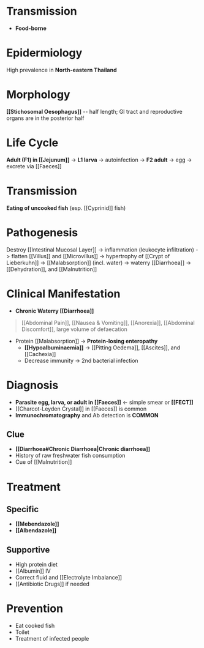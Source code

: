 # Transmission
- **Food-borne**

# Epidermiology
High prevalence in **North-eastern Thailand**

# Morphology
**[[Stichosomal Oesophagus]]** -- half length; GI tract and reproductive organs are in the posterior half

# Life Cycle
**Adult (F1) in [[Jejunum]]** -> **L1 larva** -> autoinfection -> **F2 adult** -> egg -> excrete via [[Faeces]]

# Transmission
**Eating of uncooked fish** (esp. [[Cyprinid]] fish)

# Pathogenesis
Destroy [[Intestinal Mucosal Layer]] -> inflammation (leukocyte infiltration) -> flatten [[Villus]] and [[Microvillus]] -> hypertrophy of [[Crypt of Lieberkuhn]] -> [[Malabsorption]] (incl. water) -> waterry [[Diarrhoea]] -> [[Dehydration]], and [[Malnutrition]]

# Clinical Manifestation
- **Chronic Waterry [[Diarrhoea]]**
> [[Abdominal Pain]], [[Nausea & Vomiting]], [[Anorexia]], [[Abdominal Discomfort]], large volume of defaecation
- Protein [[Malabsorption]] -> **Protein-losing enteropathy**
	- **[[Hypoalbuminaemia]]** -> [[Pitting Oedema]], [[Ascites]], and [[Cachexia]]
	- Decrease immunity -> 2nd bacterial infection

# Diagnosis
- **Parasite egg, larva, or adult in [[Faeces]]** <- simple smear or **[[FECT]]**
- [[Charcot-Leyden Crystal]] in [[Faeces]] is common
- **Immunochromatography** and Ab detection is **COMMON**

## Clue
- **[[Diarrhoea#Chronic Diarrhoea|Chronic diarrhoea]]**
- History of raw freshwater fish consumption
- Cue of [[Malnutrition]]

# Treatment
## Specific
- **[[Mebendazole]]**
- **[[Albendazole]]**

## Supportive
- High protein diet
- [[Albumin]] IV
- Correct fluid and [[Electrolyte Imbalance]]
- [[Antibiotic Drugs]] if needed

# Prevention
- Eat cooked fish
- Toilet
- Treatment of infected people
































